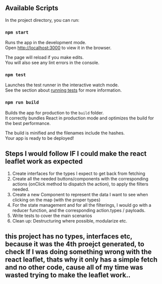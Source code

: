 ## Available Scripts

In the project directory, you can run:

### `npm start`

Runs the app in the development mode.\
Open [http://localhost:3000](http://localhost:3000) to view it in the browser.

The page will reload if you make edits.\
You will also see any lint errors in the console.

### `npm test`

Launches the test runner in the interactive watch mode.\
See the section about [running tests](https://facebook.github.io/create-react-app/docs/running-tests) for more information.

### `npm run build`

Builds the app for production to the `build` folder.\
It correctly bundles React in production mode and optimizes the build for the best performance.

The build is minified and the filenames include the hashes.\
Your app is ready to be deployed!

## Steps I would follow IF I could make the react leaflet work as expected

1. Create interfaces for the types I expect to get back from fetching
2. Create all the needed buttons/components with the corresponding actions (onClick method to dispatch the action), to apply the filters needed.
3. Create a new Component to represent the data I want to see when clicking on the map (with the proper types)
4. For the state management and for all the filterings, I would go with a reducer function, and the corresponding action.types / payloads.
5. Write tests to cover the main scenarios
6. Clean up: Destructuring where possible, modularize etc.

## this project has no types, interfaces etc, because it was the 4th proejct generated, to check If I was doing something wrong with the react leaflet, thats why it only has a simple fetch and no other code, cause all of my time was wasted trying to make the leaflet work..
